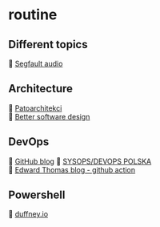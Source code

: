 # routine

## Different topics

:musical_note: [Segfault audio](https://open.spotify.com/show/6rdGy8gZmka66XsKwDDB9v?si=t2bPftutQhOXHpHo4l9X5Q)

## Architecture

:musical_note: [Patoarchitekci](https://open.spotify.com/show/13wiwR1mmHD3PTBcMt9J9J?si=V8HeU50vQ_y8A-H-eFTcCA)</br>
:musical_note: [Better software design](https://open.spotify.com/show/0QCDOJNUWnJkaq73FasfkY?si=l9DsYbepTVG02gDVrEc4XA)

## DevOps

:notebook: [GitHub blog](https://github.blog/)
:notebook: [SYSOPS/DEVOPS POLSKA](https://www.sysopspolska.pl/)</br>
:notebook: [Edward Thomas blog - github action](https://www.edwardthomson.com/blog/)

## Powershell

:notebook: [duffney.io](https://duffney.io/posts/)
